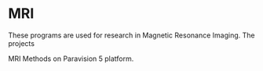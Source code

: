 # MRI
These programs are used for research in Magnetic Resonance Imaging. The projects

MRI Methods on Paravision 5 platform. 